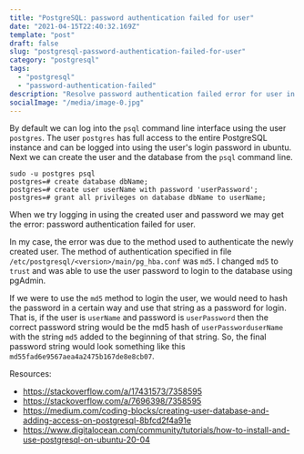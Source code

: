 ```yaml
---
title: "PostgreSQL: password authentication failed for user"
date: "2021-04-15T22:40:32.169Z"
template: "post"
draft: false
slug: "postgresql-password-authentication-failed-for-user"
category: "postgresql"
tags:
  - "postgresql"
  - "password-authentication-failed"
description: "Resolve password authentication failed error for user in Postgresql"
socialImage: "/media/image-0.jpg"
---
```


By default we can log into the `psql` command line interface using the user `postgres`. The user `postgres` has full access to the entire PostgreSQL instance and can be logged into using the user's login password in ubuntu. Next we can create the user and the database from the `psql` command line. 

```
sudo -u postgres psql
postgres=# create database dbName;
postgres=# create user userName with password 'userPassword';
postgres=# grant all privileges on database dbName to userName; 
```

When we try logging in using the created user and password we may get the error: password authentication failed for user.

In my case, the error was due to the method used to authenticate the newly created user. The method of authentication specified in file  `/etc/postgresql/<version>/main/pg_hba.conf` was `md5`. I changed `md5` to `trust` and was able to use the user password to login to the database using pgAdmin. 

If we were to use the `md5` method to login the user, we would need to hash the password in a certain way and use that string as a password for login. That is, if the user is `userName` and password is `userPassword` then the correct password string would be the md5 hash of `userPassworduserName` with the string `md5` added to the beginning of that string. So, the final password string would look something like this `md55fad6e9567aea4a2475b167de8e8cb07`.

Resources: 
* https://stackoverflow.com/a/17431573/7358595
* https://stackoverflow.com/a/7696398/7358595
* https://medium.com/coding-blocks/creating-user-database-and-adding-access-on-postgresql-8bfcd2f4a91e
* https://www.digitalocean.com/community/tutorials/how-to-install-and-use-postgresql-on-ubuntu-20-04
